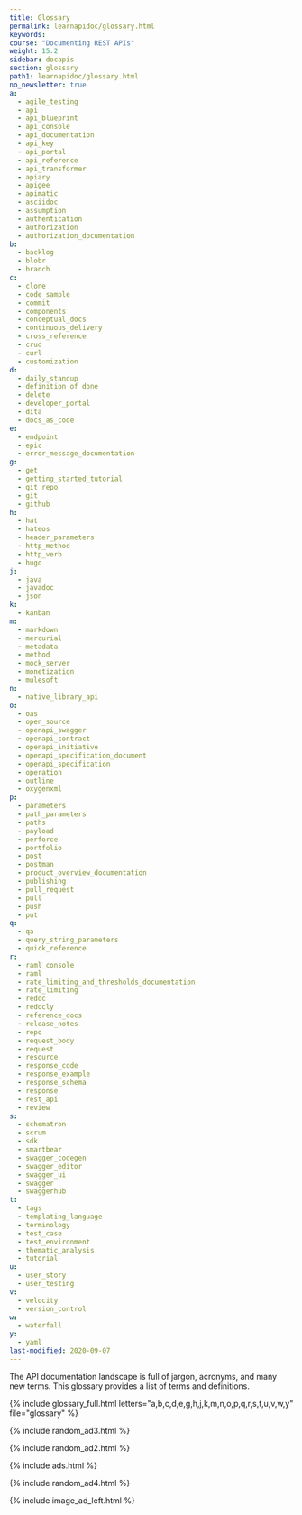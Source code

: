 ```yaml
---
title: Glossary
permalink: learnapidoc/glossary.html
keywords:
course: "Documenting REST APIs"
weight: 15.2
sidebar: docapis
section: glossary
path1: learnapidoc/glossary.html
no_newsletter: true
a:
  - agile_testing
  - api
  - api_blueprint
  - api_console
  - api_documentation
  - api_key
  - api_portal
  - api_reference
  - api_transformer
  - apiary
  - apigee
  - apimatic
  - asciidoc
  - assumption
  - authentication
  - authorization
  - authorization_documentation
b:
  - backlog
  - blobr
  - branch
c:
  - clone
  - code_sample
  - commit
  - components
  - conceptual_docs
  - continuous_delivery
  - cross_reference
  - crud
  - curl
  - customization
d:
  - daily_standup
  - definition_of_done
  - delete
  - developer_portal
  - dita
  - docs_as_code
e:
  - endpoint
  - epic
  - error_message_documentation
g:
  - get
  - getting_started_tutorial
  - git_repo
  - git
  - github
h:
  - hat
  - hateos
  - header_parameters
  - http_method
  - http_verb
  - hugo
j:
  - java
  - javadoc
  - json
k:
  - kanban
m:
  - markdown
  - mercurial
  - metadata
  - method
  - mock_server
  - monetization
  - mulesoft
n:
  - native_library_api
o:
  - oas
  - open_source
  - openapi_swagger
  - openapi_contract
  - openapi_initiative
  - openapi_specification_document
  - openapi_specification
  - operation
  - outline
  - oxygenxml
p:
  - parameters
  - path_parameters
  - paths
  - payload
  - perforce
  - portfolio
  - post
  - postman
  - product_overview_documentation
  - publishing
  - pull_request
  - pull
  - push
  - put
q:
  - qa
  - query_string_parameters
  - quick_reference
r:
  - raml_console
  - raml
  - rate_limiting_and_thresholds_documentation
  - rate_limiting
  - redoc
  - redocly
  - reference_docs
  - release_notes
  - repo
  - request_body
  - request
  - resource
  - response_code
  - response_example
  - response_schema
  - response
  - rest_api
  - review
s:
  - schematron
  - scrum
  - sdk
  - smartbear
  - swagger_codegen
  - swagger_editor
  - swagger_ui
  - swagger
  - swaggerhub
t:
  - tags
  - templating_language
  - terminology
  - test_case
  - test_environment
  - thematic_analysis
  - tutorial
u:
  - user_story
  - user_testing
v:
  - velocity
  - version_control
w:
  - waterfall
y:
  - yaml
last-modified: 2020-09-07
---
```


The API documentation landscape is full of jargon, acronyms, and many new terms. This glossary provides a list of terms and definitions.

{% include glossary_full.html letters="a,b,c,d,e,g,h,j,k,m,n,o,p,q,r,s,t,u,v,w,y" file="glossary" %}

{% include random_ad3.html %}

{% include random_ad2.html %}

{% include ads.html %}

{% include random_ad4.html %}

{% include image_ad_left.html %}
